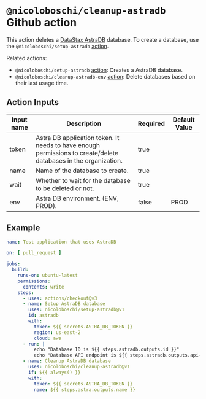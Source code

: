 # `@nicoloboschi/cleanup-astradb` Github action

This action deletes a [DataStax AstraDB](https://www.datastax.com/products/datastax-astra) database.
To create a database, use the `@nicoloboschi/setup-astradb` [action](https://github.com/nicoloboschi/setup-astradb).

Related actions:
- `@nicoloboschi/setup-astradb` [action](https://github.com/nicoloboschi/setup-astradb): Creates a AstraDB database.
- `@nicoloboschi/cleanup-astradb-env` [action](https://github.com/nicoloboschi/cleanup-astradb-env): Delete databases based on their last usage time.

## Action Inputs

| Input name | Description                                                                               	                     | Required 	 | Default Value |
|------------|-----------------------------------------------------------------------------------------------------------------|------------|---------------|
| token      | Astra DB application token. It needs to have enough permissions to create/delete databases in the organization. | true       |               |
| name       | Name of the database to create.                                                                                 | true       |               |
| wait       | Whether to wait for the database to be deleted or not.                                                          | true       |               |
| env        | Astra DB environment. (ENV, PROD).                                                                              | false      | PROD          |


## Example

```yml
name: Test application that uses AstraDB

on: [ pull_request ]

jobs:
  build:
    runs-on: ubuntu-latest
    permissions:
      contents: write
    steps:
      - uses: actions/checkout@v3
      - name: Setup AstraDB database
        uses: nicoloboschi/setup-astradb@v1
        id: astradb
        with:
          token: ${{ secrets.ASTRA_DB_TOKEN }}
          region: us-east-2
          cloud: aws
      - run: |
          echo "Database ID is ${{ steps.astradb.outputs.id }}"
          echo "Database API endpoint is ${{ steps.astradb.outputs.api-endpoint }}"
      - name: Cleanup AstraDB database
        uses: nicoloboschi/cleanup-astradb@v1
        if: ${{ always() }}
        with:
          token: ${{ secrets.ASTRA_DB_TOKEN }}
          name: ${{ steps.astra.outputs.name }}
```